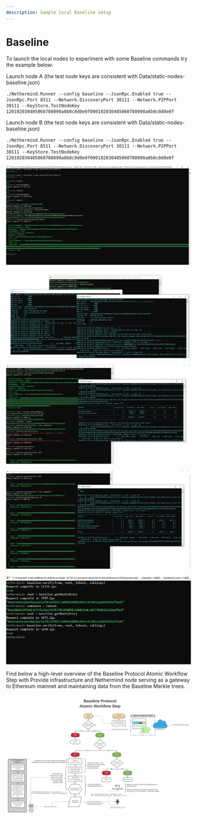 ```yaml
---
description: Sample local Baseline setup
---
```


# Baseline

To launch the local nodes to experiment with some Baseline commands try the example below:

Launch node A \(the test node keys are consistent with Data/static-nodes-baseline.json\)

```text
./Nethermind.Runner --config baseline --JsonRpc.Enabled true --JsonRpc.Port 8511 --Network.DiscoveryPort 30111 --Network.P2PPort 30111 --KeyStore.TestNodeKey 120102030405060708090a0b0c0d0e0f000102030405060708090a0b0c0d0e0f
```

Launch node B \(the test node keys are consistent with Data/static-nodes-baseline.json\)

```text
./Nethermind.Runner --config baseline --JsonRpc.Enabled true --JsonRpc.Port 8511 --Network.DiscoveryPort 30111 --Network.P2PPort 30111 --KeyStore.TestNodeKey 120102030405060708090a0b0c0d0e0f000102030405060708090a0b0c0d0e0f
```

![Initial connectivity to both nodes and deployment of the baseline tree contract](../.gitbook/assets/image%20%2833%29.png)

![Send transaction to one node and the new block will be created and synchronized](../.gitbook/assets/image%20%2832%29.png)

![Sample interaction with the newly deployed Baseline Merkle Tree contract \(errors kept to answer FAQ\)](../.gitbook/assets/image%20%2834%29.png)

![Here we add some data to the tree and ask for Merkle proofs \(sibling paths\)](../.gitbook/assets/image%20%2835%29.png)

![Verification of a leaf against the root and the siblings path.](../.gitbook/assets/image%20%2836%29.png)

Find below a high-level overview of the Baseline Protocol Atomic Workflow Step with Provide infrastructure and Nethermind node serving as a gateway to Ethereum mainnet and maintaining data from the Baseline Merkle trees.

![](../.gitbook/assets/provide_neth%20%281%29.png)





